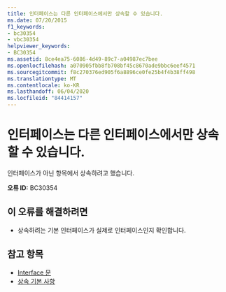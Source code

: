 ```yaml
---
title: 인터페이스는 다른 인터페이스에서만 상속할 수 있습니다.
ms.date: 07/20/2015
f1_keywords:
- bc30354
- vbc30354
helpviewer_keywords:
- BC30354
ms.assetid: 8ce4ea75-6086-4d49-89c7-a04987ec7bee
ms.openlocfilehash: a070905fbb8fb708bf45c8670ade9bbc6eef4571
ms.sourcegitcommit: f8c270376ed905f6a8896ce0fe25b4f4b38ff498
ms.translationtype: MT
ms.contentlocale: ko-KR
ms.lasthandoff: 06/04/2020
ms.locfileid: "84414157"
---
```

# <a name="interface-can-inherit-only-from-another-interface"></a>인터페이스는 다른 인터페이스에서만 상속할 수 있습니다.
인터페이스가 아닌 항목에서 상속하려고 했습니다.  
  
 **오류 ID:** BC30354  
  
## <a name="to-correct-this-error"></a>이 오류를 해결하려면  
  
- 상속하려는 기본 인터페이스가 실제로 인터페이스인지 확인합니다.  
  
## <a name="see-also"></a>참고 항목

- [Interface 문](../language-reference/statements/interface-statement.md)
- [상속 기본 사항](../programming-guide/language-features/objects-and-classes/inheritance-basics.md)
